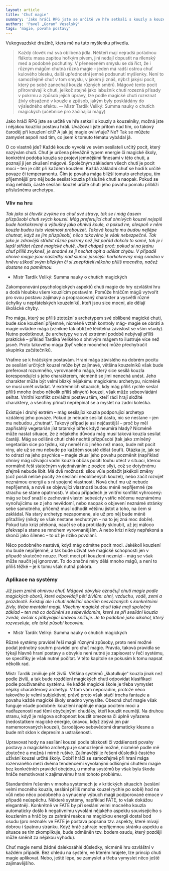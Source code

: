 ```yaml
---
layout: article
title: 'Chuť magie'
summary: 'Jako hráči RPG jste se určitě ve hře setkali s kouzly a kouzelníky, možná jste i nějakou kouzlící postavu hráli. Uvažovali jste přitom nad tím, co takový čaroděj při kouzlení cítí? A jak jej magie ovlivňuje? Ne? Tak se můžete zamyslet aspoň nad tím, co jsem k tomuto tématu vybádal já.'
authors: 'Pavel „Goran“ Veselský'
tags: 'magie, povaha postavy'
---
```


Vukogvazdské družině, která mě na tuto myšlenku přivedla.  

> Každý člověk má svá oblíbená jídla. Někteří mají nejradši pořádnou flákotu masa zapitou hořkým pivem, jiní nedají dopustit na rilenský med a podobné pochutiny. V přeneseném smyslu se dá říct, že i různým mágům chutná různá magie – jeden má radši ostrou chuť kulového blesku, další upřednostní jemné podsunutí myšlenky. Není to samozřejmě chuť v tom smyslu, v jakém ji znáš, nýbrž jakýsi pocit, který po sobě zanechají kouzla různých směrů. Mágové tento pocit přirovnávají k chuti, jelikož stejně jako labužník chutí rozezná přísady v pokrmu a způsob jejich úpravy, lze podle magické chuti rozeznat živly obsažené v kouzle a způsob, jakým byly poskládány do výsledného efektu.
> -- Mistr Tardik Veliký: Summa nauky o chutích magických (učebnice pro začínající mágy)

Jako hráči RPG jste se určitě ve hře setkali s kouzly a kouzelníky, možná jste i nějakou kouzlící postavu hráli. Uvažovali jste přitom nad tím, co takový čaroděj při kouzlení cítí? A jak jej magie ovlivňuje? Ne? Tak se můžete zamyslet aspoň nad tím, co jsem k tomuto tématu vybádal já.

O co vlastně jde? Každé kouzlo vyvolá ve svém sesilateli určitý pocit, který nazývám chutí. Chuť je určena převážně typem energie či magické školy, konkrétní podoba kouzla se projeví jemnějšími finesami v této chuti, a poznají ji jen zkušení mágové. Společným základem všech chutí je pocit moci – ten je cítit při každém kouzlení. Každá základní chuť se hodí k určité povaze či temperamentu. Čím je povaha mága bližší tomuto archetypu, tím příjemnější pro něj bude sesílat kouzla příslušné chuti a naopak. Pokud se mág nehlídá, časté sesílání kouzel určité chuti jeho povahu pomalu přiblíží příslušnému archetypu.

### Vliv na hru  

_Tak jako si člověk zvykne na chuť své stravy, tak se i mág časem přizpůsobí chuti svých kouzel. Mág preferující chuť ohnivých kouzel nejspíš bude horkokrevný a výbušný jako ohnivá koule, a pokud ne, alespoň v něm kouzla budou tuto vlastnost probouzet. Taková kouzla mu budou nejlépe chutnat, když se jim přizpůsobí, něco takového je však nebezpečné. Tak jako je zdravější střídat různé pokrmy než jíst pořád dokola to samé, tak je i lepší střídat různé magické chutě. Jistě chápeš proč: pokud si na jednu chuť příliš zvykneš, je snadné se jí nechat opít a udělat chybu. V případě ohnivé magie jsou následky nad slunce jasnější: horkokrevný mág snadno v hněvu uškodí svým blízkým či si znepřátelí někoho příliš mocného, načež dostane na pamětnou._

- Mistr Tardik Veliký: Summa nauky o chutích magických

Zakomponování psychologických aspektů chuti magie do hry ozvláštní hru a dodá hloubku všem kouzlícím postavám. Pomůže hráčům mágů vytvořit pro svou postavu zajímavý a propracovaný charakter a vysvětlí různé úchylky u nepřátelských kouzelníků, kteří jsou sice mocní, ale dělají školácké chyby.

Pro mága, který se příliš ztotožní s archetypem své oblíbené magické chuti, bude sice kouzlení příjemné, nicméně vztah kontroly mág- magie se obrátí a magie ovládne mága (vznikne tak obtížně léčitelná závislost se vším všudy). Nutno podotknout, že archetypy ve své extrémní podobě nebývají příliš praktické – příklad Tardika Velikého s ohnivým mágem to ilustruje více než jasně. Proto takového mága (byť velice mocného) může přechytračit skupinka začátečníků.

Vraťme se k hráčským postavám. Hraní mága závislého na dobrém pocitu ze sesílání určitých kouzel může být zajímavé, většina kouzelníků však bude preferovat rozumného, vyrovnaného mága, který sice sesílá kouzla korespondující s jeho charakterem, nicméně se jimi nenechá unést. Jeho charakter může být velmi blízký nějakému magickému archetypu, nicméně se musí umět ovládat. V extrémních situacích, kdy mág příliš rychle seslal příliš mnoho (nebo několik příliš silných) kouzel, však může sebeovládání selhat. Vnitřní konflikt ozvláštní postavu těm, kteří rádi hrají složité charaktery, a všechny přinutí nepřepínat se a myslet na zadní kolečka.

Existuje i druhý extrém – mág sesílající kouzla podporující archetyp vzdálený jeho povaze. Pokud je nebude sesílat často, nic se nestane – jen mu nebudou „chutnat“. Takový případ je asi nejčastější – proč by měl zapřísáhlý vegetarián jíst tatarský biftek když neumírá hlady? Nicméně může nastat situace, že z nějakého důvodu mág musí taková kouzla sesílat častěji. Mág se odlišné chuti chtě nechtě přizpůsobí (tak jako zmíněný vegetarián sice po týdnu, kdy neměl nic jiného než maso, bude mít pocit viny, ale už se mu nebude po každém soustě dělat šoufl). Otázka je, jak se to odrazí na jeho psychice – magie zkusí jeho povahu pozměnit (například ohnivý mág užívající vodní kouzla občas pocítí touhu utéct v situaci, kterou normálně řeší statečným vyjednáváním z pozice síly), což se dotyčnému zřejmě nebude líbit. Má dvě možnosti: silou vůle potlačit jakékoli změny (což posílí nelibé pocity ze sesílání neoblíbených kouzel), nebo začít rozvíjet neznámou energii a s ní spojené vlastnosti. Nová chuť mu už nebude nepříjemná, a nově se objevující vlastnosti budou méně nepříjemné (ze strachu se stane opatrnost). V obou případech je vnitřní konflikt vyhrocený: mág se buď snaží o zachování vlastní sebeúcty vstříc něčemu neznámému vynořujícímu se z jeho nevědomí, nebo naopak o objevení neznámé stránky sebe samotného, přičemž musí odhodit většinu jistot a toho, na čem si zakládal. Na starý archetyp nezapomene, ale už pro něj bude méně přitažlivý (nikdy se však nestane nechutným – na to jej zná moc dobře). Pokud tuto krizi překoná, naučí se oba protiklady skloubit, už jej máloco překvapí a stane se mnohem vyrovnanějším. A nebo krizi nikdy nepřekoná a skončí jako šílenec – to už je riziko povolání.

Něco podobného nastává, když mág odmítne pocit moci. Jakékoli kouzlení mu bude nepříjemné, a tak bude užívat své magické schopnosti jen v případě skutečné nouze. Pocit moci při kouzlení nezmizí – mág se však může naučit jej ignorovat. To do značné míry dělá mnoho mágů, a není to příliš těžké – je k tomu však nutná pokora.

### Aplikace na systémy  

_Již jsem zmínil ohnivou chuť. Mágové obvykle označují chuti magie podle magických oborů, které odpovídají pěti živlům: ohni, vzduchu, vodě, zemi a prázdnotě. Existují ale i chuti náležící oborům nesvázaných s konkrétními živly, třeba mentální magii. Všechny magické chuti také mají společný základ – ten má co dočinění se sebevědomím, které se při sesílání kouzla zvedá, avšak s přibývající únavou snižuje. Je to podobné jako alkohol, který rozveseluje, ale také působí kocovinu._

- Mistr Tardik Veliký: Summa nauky o chutích magických  

Různé systémy pravidel řeší magii různými způsoby, proto není možné podat jednotný souhrn pravidel pro chuť magie. Pravda, taková pravidla se týkají hlavně hraní postavy a obvykle není nutné je zapisovat v řeči systému, se specifiky je však nutné počítat. V této kapitole se pokusím k tomu napsat několik rad.

Mistr Tardik zmiňuje pět živlů. Většina systémů „škatulkuje“ kouzla jinak než podle živlů, a tak bude rozdělení magických chutí odpovídat klasifikaci podle používaného systému. Ke každé magické škole je třeba vymyslet nějaký charakterový archetyp. V tom vám neporadím, protože něco takového je velmi subjektivní; právě proto však stačí trocha fantazie a povahu každé magické školy snadno vymyslíte. Obecná chuť magie však funguje všude podobně: kouzlení naplňuje mága pocitem moci a nadřazenosti nad těmi obyčejnými chudáky, kteří kouzlit neumějí. Na druhou stranu, když je mágova schopnost kouzlit omezena či úplně vyřazena (nedostatkem magické energie, únavou, když zbývá jen pár namemorovaných kouzel), čarodějovo sebevědomí dramaticky klesne a bude mít sklon k depresím a ustrašenosti.

Upravovat hody na sesílání kouzel podle blízkosti či vzdálenosti povahy postavy a magického archetypu je samozřejmě možné, nicméně podle mě zbytečné a možná i mírně rušivé. Zajímavější je řešení důsledků častého užívání kouzel určité školy. Dobří hráči se samozřejmě při hraní mága rozervaného mezi dvěma tendencemi vyvolanými odlišnými chutěmi magie bez konkrétních pravidel obejdou, u mnoha systémů by však byla škoda hráče nemotivovat k zajímavému hraní tohoto problému.

Standardním řešením v mnoha systémech je v kritických situacích (seslání velmi mocného kouzla, seslání příliš mnoha kouzel rychle po sobě) hod na vůli nebo něco podobného a vynucený výbuch magií podporované emoce v případě neúspěchu. Některé systémy, například FATE, to však dokážou elegantněji. Konkrétně ve FATE by při seslání velmi mocného kouzla automaticky došlo k negativnímu vyvolání nějakého aspektu souvisejícího s kouzlením a hráč by za zahrání reakce na magickou energii dostal bod osudu (pro neznalé: ve FATE je postava popsána tzv. aspekty, které mívají dobrou i špatnou stránku. Když hráč zahraje nepříjemnou stránku aspektu a situace se tím zkomplikuje, bude odměněn tzv. bodem osudu, který později může směnit za nějakou výhodu).

Chuť magie nemá žádné dalekosáhlé důsledky, nicméně hru ozvláštní v každém případě. Bez ohledu na systém, ve kterém hrajete, lze princip chuti magie aplikovat. Nebo, ještě lépe, se zamyslet a třeba vymyslet něco ještě zajímavějšího.
